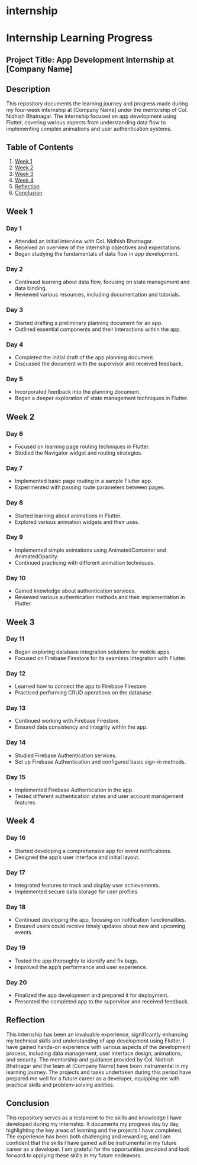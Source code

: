# internship

# Internship Learning Progress

## Project Title: App Development Internship at [Company Name]

## Description
This repository documents the learning journey and progress made during my four-week internship at [Company Name] under the mentorship of Col. Nidhish Bhatnagar. The internship focused on app development using Flutter, covering various aspects from understanding data flow to implementing complex animations and user authentication systems.

## Table of Contents
1. [Week 1](#week-1)
2. [Week 2](#week-2)
3. [Week 3](#week-3)
4. [Week 4](#week-4)
5. [Reflection](#reflection)
6. [Conclusion](#conclusion)

## Week 1

### Day 1
- Attended an initial interview with Col. Nidhish Bhatnagar.
- Received an overview of the internship objectives and expectations.
- Began studying the fundamentals of data flow in app development.

### Day 2
- Continued learning about data flow, focusing on state management and data binding.
- Reviewed various resources, including documentation and tutorials.

### Day 3
- Started drafting a preliminary planning document for an app.
- Outlined essential components and their interactions within the app.

### Day 4
- Completed the initial draft of the app planning document.
- Discussed the document with the supervisor and received feedback.

### Day 5
- Incorporated feedback into the planning document.
- Began a deeper exploration of state management techniques in Flutter.

## Week 2

### Day 6
- Focused on learning page routing techniques in Flutter.
- Studied the Navigator widget and routing strategies.

### Day 7
- Implemented basic page routing in a sample Flutter app.
- Experimented with passing route parameters between pages.

### Day 8
- Started learning about animations in Flutter.
- Explored various animation widgets and their uses.

### Day 9
- Implemented simple animations using AnimatedContainer and AnimatedOpacity.
- Continued practicing with different animation techniques.

### Day 10
- Gained knowledge about authentication services.
- Reviewed various authentication methods and their implementation in Flutter.

## Week 3

### Day 11
- Began exploring database integration solutions for mobile apps.
- Focused on Firebase Firestore for its seamless integration with Flutter.

### Day 12
- Learned how to connect the app to Firebase Firestore.
- Practiced performing CRUD operations on the database.

### Day 13
- Continued working with Firebase Firestore.
- Ensured data consistency and integrity within the app.

### Day 14
- Studied Firebase Authentication services.
- Set up Firebase Authentication and configured basic sign-in methods.

### Day 15
- Implemented Firebase Authentication in the app.
- Tested different authentication states and user account management features.

## Week 4

### Day 16
- Started developing a comprehensive app for event notifications.
- Designed the app’s user interface and initial layout.

### Day 17
- Integrated features to track and display user achievements.
- Implemented secure data storage for user profiles.

### Day 18
- Continued developing the app, focusing on notification functionalities.
- Ensured users could receive timely updates about new and upcoming events.

### Day 19
- Tested the app thoroughly to identify and fix bugs.
- Improved the app’s performance and user experience.

### Day 20
- Finalized the app development and prepared it for deployment.
- Presented the completed app to the supervisor and received feedback.

## Reflection
This internship has been an invaluable experience, significantly enhancing my technical skills and understanding of app development using Flutter. I have gained hands-on experience with various aspects of the development process, including data management, user interface design, animations, and security. The mentorship and guidance provided by Col. Nidhish Bhatnagar and the team at [Company Name] have been instrumental in my learning journey. The projects and tasks undertaken during this period have prepared me well for a future career as a developer, equipping me with practical skills and problem-solving abilities.

## Conclusion
This repository serves as a testament to the skills and knowledge I have developed during my internship. It documents my progress day by day, highlighting the key areas of learning and the projects I have completed. The experience has been both challenging and rewarding, and I am confident that the skills I have gained will be instrumental in my future career as a developer. I am grateful for the opportunities provided and look forward to applying these skills in my future endeavors.
